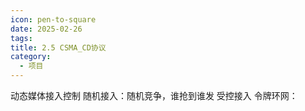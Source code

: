 ```yaml
---
icon: pen-to-square
date: 2025-02-26
tags: 
title: 2.5 CSMA_CD协议
category:
  - 项目
---
```

 动态媒体接入控制
 随机接入：随机竞争，谁抢到谁发
 受控接入
	 令牌环网： 